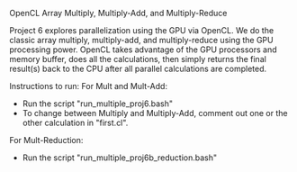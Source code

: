OpenCL Array Multiply, Multiply-Add, and Multiply-Reduce

Project 6 explores parallelization using the GPU via OpenCL. We do the classic array multiply, multiply-add, and multiply-reduce using the GPU processing power. OpenCL takes advantage of the GPU processors and memory buffer, does all the calculations, then simply returns the final result(s) back to the CPU after all parallel calculations are completed.

Instructions to run:
For Mult and Mult-Add:
- Run the script "run_multiple_proj6.bash"
- To change between Multiply and Multiply-Add, comment out one or the other calculation in "first.cl".

For Mult-Reduction:
- Run the script "run_multiple_proj6b_reduction.bash"